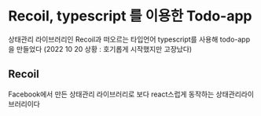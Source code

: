 # Recoil, typescript 를 이용한 Todo-app

상태관리 라이브러리인 Recoil과 떠오르는 타입언어 typescript를 사용해 todo-app을 만들었다
(2022 10 20 상황 : 호기롭게 시작했지만 고장났다)

## Recoil

Facebook에서 만든 상태관리 라이브러리로 보다 react스럽게 동작하는 상태관리라이브러리이다
